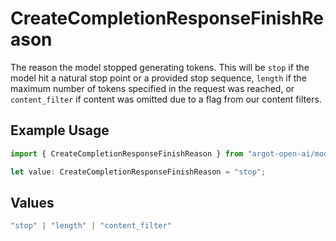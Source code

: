 # CreateCompletionResponseFinishReason

The reason the model stopped generating tokens. This will be `stop` if the model hit a natural stop point or a provided stop sequence,
`length` if the maximum number of tokens specified in the request was reached,
or `content_filter` if content was omitted due to a flag from our content filters.


## Example Usage

```typescript
import { CreateCompletionResponseFinishReason } from "argot-open-ai/models/components";

let value: CreateCompletionResponseFinishReason = "stop";
```

## Values

```typescript
"stop" | "length" | "content_filter"
```